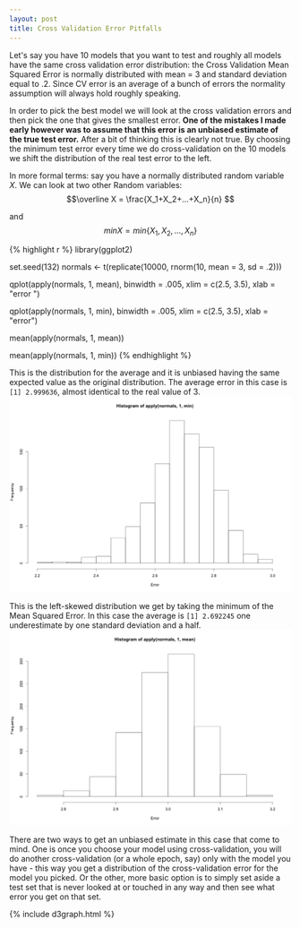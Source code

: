 ```yaml
---
layout: post
title: Cross Validation Error Pitfalls
---
```


Let's say you have 10 models that you want to test and roughly all models have the same cross validation error distribution: the Cross Validation Mean Squared Error is normally distributed with mean = 3 and standard deviation equal to .2. Since CV error is an average of a bunch of errors the normality assumption will always hold roughly speaking.   

In order to pick the best model we will look at the cross validation errors and then pick the one that gives the smallest error. **One of the mistakes I made early however was to assume that this error is an unbiased estimate of the true test error.** After a bit of thinking this is clearly not true. By choosing the minimum test error every time we do cross-validation on the 10 models we shift the distribution of the real test error to the left. 

In more formal terms: say you have a normally distributed random variable $X$. We can look at two other Random variables: 
$$\overline X = \frac{X_1+X_2+...+X_n}{n} $$

and $$ minX = min\{X_1, X_2, ..., X_n\} $$


{% highlight r %}
library(ggplot2)

set.seed(132)
normals <- t(replicate(10000, rnorm(10, mean = 3, sd = .2)))

qplot(apply(normals, 1, mean), binwidth = .005, xlim = c(2.5, 3.5), 
      xlab = "error ")

qplot(apply(normals, 1, min), binwidth = .005, xlim = c(2.5, 3.5),
      xlab = "error")

mean(apply(normals, 1, mean))

mean(apply(normals, 1, min))
{% endhighlight %}

This is the distribution for the average and it is unbiased having the same expected value as the original distribution. The average error in this case is `[1] 2.999636`, almost identical to the real value of 3.
![](/img/CVerror1.png)

This is the left-skewed distribution we get by taking the minimum of the Mean Squared Error. In this case the average is `[1] 2.692245` one underestimate by one standard deviation and a half.
![](/img/cverror2.png)

There are two ways to get an unbiased estimate in this case that come to mind. One is once you choose your model using cross-validation, you will do another cross-validation (or a whole epoch, say) only with the model you have - this way you get a distribution of the cross-validation error for the model you picked. Or the other, more basic option is to simply set aside a test set that is never looked at or touched in any way and then see what error you get on that set.

 

{% include d3graph.html %}




